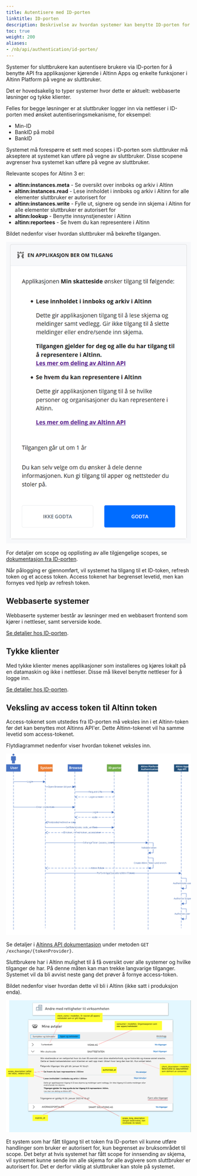 ```yaml
---
title: Autentisere med ID-porten
linktitle: ID-porten
description: Beskrivelse av hvordan systemer kan benytte ID-porten for å få tilgang til APIer i Altinn 3.
toc: true
weight: 200
aliases:
- /nb/api/authentication/id-porten/
---
```


Systemer for sluttbrukere kan autentisere brukere via ID-porten for å benytte API fra applikasjoner kjørende i Altinn Apps og enkelte funksjoner i Altinn Platform på vegne av sluttbruker.

Det er hovedsakelig to typer systemer hvor dette er aktuelt: webbaserte løsninger og tykke klienter.

Felles for begge løsninger er at sluttbruker logger inn via nettleser i ID-porten med ønsket autentiseringsmekanisme, for eksempel:

- Min-ID
- BankID på mobil
- BankID

Systemet må forespørre et sett med scopes i ID-porten som sluttbruker må akseptere at systemet kan utføre på vegne av sluttbruker. Disse scopene avgrenser hva systemet kan utføre på vegne av sluttbruker.

Relevante scopes for Altinn 3 er:

- **altinn:instances.meta** - Se oversikt over innboks og arkiv i Altinn
- **altinn:instances.read** - Lese innholdet i innboks og arkiv i Altinn for alle elementer sluttbruker er autorisert for
- **altinn:instances.write** - Fylle ut, signere og sende inn skjema i Altinn for alle elementer sluttbruker er autorisert for
- **altinn:lookup** - Benytte innsynstjenester i Altinn
- **altinn:reportees** - Se hvem du kan representere i Altinn

Bildet nedenfor viser hvordan sluttbruker må bekrefte tilgangen.

![Håndtere systemer](scopeidporten.png "Håndtere systemer")

For detaljer om scope og opplisting av alle tilgjengelige scopes, se [dokumentasjon fra ID-porten](https://docs.digdir.no/oidc_protocol_scope.html).

Når pålogging er gjennomført, vil systemet ha tilgang til et ID-token, refresh token og et access token. Access tokenet har begrenset levetid, men kan fornyes ved hjelp av refresh token.

## Webbaserte systemer

Webbaserte systemer består av løsninger med en webbasert frontend som kjører i nettleser, samt serverside kode.

[Se detaljer hos ID-porten](https://docs.digdir.no/oidc_guide_idporten.html).

## Tykke klienter

Med tykke klienter menes applikasjoner som installeres og kjøres lokalt på en datamaskin og ikke i nettleser. Disse må likevel benytte nettleser for å logge inn.

[Se detaljer hos ID-porten](https://docs.digdir.no/oidc_auth_sbs.html).

## Veksling av access token til Altinn token

Access-tokenet som utstedes fra ID-porten må veksles inn i et Altinn-token før det kan benyttes mot Altinns API'er. Dette Altinn-tokenet vil ha samme levetid som access-tokenet.

Flytdiagrammet nedenfor viser hvordan tokenet veksles inn.

![Innveksling av token](eus_login_process_updated.svg "Innveksling av token")

Se detaljer i [Altinns API dokumentasjon](../../../api/authentication/spec) under metoden `GET /exchange/{tokenProvider}`.

Sluttbrukere har i Altinn mulighet til å få oversikt over alle systemer og hvilke tilganger de har. På denne måten kan man trekke langvarige tilganger. Systemet vil da bli avvist neste gang det prøver å fornye access-token.

Bildet nedenfor viser hvordan dette vil bli i Altinn (ikke satt i produksjon enda).

![Håndtere systemtilganger](scopemanagement.png "Håndtere systemtilganger")

Et system som har fått tilgang til et token fra ID-porten vil kunne utføre handlinger som bruker er autorisert for, kun begrenset av bruksområdet til scope. Det betyr at hvis systemet har fått scope for innsending av skjema, vil systemet kunne sende inn alle skjema for alle avgivere som sluttbruker er autorisert for. Det er derfor viktig at sluttbruker kan stole på systemet.
